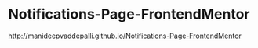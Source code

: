 # Notifications-Page-FrontendMentor
http://manideepvaddepalli.github.io/Notifications-Page-FrontendMentor
